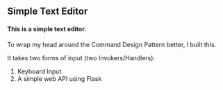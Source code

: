 ## Simple Text Editor 

#### This is a simple text editor.

To wrap my head around the Command Design Pattern better, I built this.

It takes two forms of input (two Invokers/Handlers):
1. Keyboard Input 
2. A simple web API using Flask 
